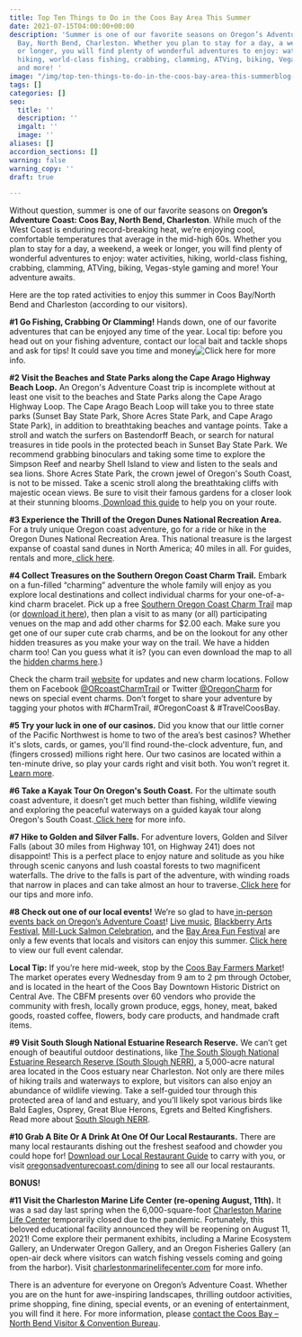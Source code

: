 ```yaml
---
title: Top Ten Things to Do in the Coos Bay Area This Summer
date: 2021-07-15T04:00:00+00:00
description: 'Summer is one of our favorite seasons on Oregon’s Adventure Coast: Coos
  Bay, North Bend, Charleston. Whether you plan to stay for a day, a weekend, a week
  or longer, you will find plenty of wonderful adventures to enjoy: water activities,
  hiking, world-class fishing, crabbing, clamming, ATVing, biking, Vegas-style gaming
  and more! '
image: "/img/top-ten-things-to-do-in-the-coos-bay-area-this-summerblog-695x322-jpg-1.png"
tags: []
categories: []
seo:
  title: ''
  description: ''
  imgalt: ''
  image: ''
aliases: []
accordion_sections: []
warning: false
warning_copy: ''
draft: true

---
```

Without question, summer is one of our favorite seasons on **Oregon’s Adventure Coast: Coos Bay, North Bend, Charleston**. While much of the West Coast is enduring record-breaking heat, we’re enjoying cool, comfortable temperatures that average in the mid-high 60s. Whether you plan to stay for a day, a weekend, a week or longer, you will find plenty of wonderful adventures to enjoy: water activities, hiking, world-class fishing, crabbing, clamming, ATVing, biking, Vegas-style gaming and more! Your adventure awaits.

Here are the top rated activities to enjoy this summer in Coos Bay/North Bend and Charleston (according to our visitors).

**#1 Go Fishing, Crabbing Or Clamming!** 
Hands down, one of our favorite adventures that can be enjoyed any time of the year. Local tip: before you head out on your fishing adventure, contact our local bait and tackle shops and ask for tips! It could save you time and money![ Click here](https://oregonsadventurecoast.com/crabbing-clamming/) for more info.

**#2 Visit the Beaches and State Parks along the Cape Arago Highway Beach Loop.** 
An Oregon's Adventure Coast trip is incomplete without at least one visit to the beaches and State Parks along the Cape Arago Highway Loop. The Cape Arago Beach Loop will take you to three state parks (Sunset Bay State Park, Shore Acres State Park, and Cape Arago State Park), in addition to breathtaking beaches and vantage points. Take a stroll and watch the surfers on Bastendorff Beach, or search for natural treasures in tide pools in the protected beach in Sunset Bay State Park. We recommend grabbing binoculars and taking some time to explore the Simpson Reef and nearby Shell Island to view and listen to the seals and sea lions. Shore Acres State Park, the crown jewel of Oregon's South Coast, is not to be missed. Take a scenic stroll along the breathtaking cliffs with majestic ocean views. Be sure to visit their famous gardens for a closer look at their stunning blooms.[ Download this guide](https://oregonsadventurecoast.com/img/cape-arago-loop-itinerary-2018.pdf) to help you on your route.

**#3 Experience the Thrill of the Oregon Dunes National Recreation Area.** 
For a truly unique Oregon coast adventure, go for a ride or hike in the Oregon Dunes National Recreation Area. This national treasure is the largest expanse of coastal sand dunes in North America; 40 miles in all. For guides, rentals and more,[ click here](https://oregonsadventurecoast.com/untamed-dunes/).

**#4 Collect Treasures on the Southern Oregon Coast Charm Trail.** 
Embark on a fun-filled “charming” adventure the whole family will enjoy as you explore local destinations and collect individual charms for your one-of-a-kind charm bracelet. Pick up a free [Southern Oregon Coast Charm Trail](https://www.oregonsadventurecoast.com/blog/have-a-charming-adventure-along-the-southern-oregon-coast-charm-trail/) map (or [download it here](https://www.oregonsadventurecoast.com/img/Charm-Trail-Map.pdf)), then plan a visit to as many (or all) participating venues on the map and add other charms for $2.00 each. Make sure you get one of our super cute crab charms, and be on the lookout for any other hidden treasures as you make your way on the trail. We have a hidden charm too! Can you guess what it is? (you can even download the map to all the [hidden charms here](https://www.oregonsadventurecoast.com/img/Charm-Trail-Map-Hidden-Charm-Map.pdf).)

Check the charm trail [website](http://info4hr.com/charmtrail.html) for updates and new charm locations. Follow them on Facebook [@ORcoastCharmTrail](https://www.facebook.com/ORcoastCharmTrail) or Twitter [@OregonCharm](https://twitter.com/oregoncharm?lang=en) for news on special event charms. Don’t forget to share your adventure by tagging your photos with #CharmTrail, #OregonCoast & #TravelCoosBay.

**#5 Try your luck in one of our casinos.** 
Did you know that our little corner of the Pacific Northwest is home to two of the area’s best casinos? Whether it's slots, cards, or games, you'll find round-the-clock adventure, fun, and (fingers crossed) millions right here. Our two casinos are located within a ten-minute drive, so play your cards right and visit both. You won’t regret it. [Learn more](https://oregonsadventurecoast.netlify.com/blog/try-your-luck-on-oregon-s-adventure-coast/).

**#6 Take a Kayak Tour On Oregon's South Coast.** 
For the ultimate south coast adventure, it doesn’t get much better than fishing, wildlife viewing and exploring the peaceful waterways on a guided kayak tour along Oregon's South Coast.[ Click here](https://oregonsadventurecoast.com/blog/2018-05-18-featured-adventure-take-a-kayak-tour-on-oregons-south-coast/) for more info.

**#7 Hike to Golden and Silver Falls.** 
For adventure lovers, Golden and Silver Falls (about 30 miles from Highway 101, on Highway 241) does not disappoint! This is a perfect place to enjoy nature and solitude as you hike through scenic canyons and lush coastal forests to two magnificent waterfalls. The drive to the falls is part of the adventure, with winding roads that narrow in places and can take almost an hour to traverse.[ Click here](https://oregonsadventurecoast.com/blog/2016-02-05-adventure-spotlight-golden-and-silver-falls/) for our tips and more info.

**#8 Check out one of our local events!** 
We’re so glad to have[ in-person events back on Oregon’s Adventure Coast](https://www.oregonsadventurecoast.com/blog/events-are-back-on-oregon-s-adventure-coast/)! [Live music](https://www.oregonsadventurecoast.com/blog/live-music-returns-to-oregon-s-adventure-coast/), [Blackberry Arts Festival](https://www.oregonsadventurecoast.com/event/annual-blackberry-arts-festival/), [Mill-Luck Salmon Celebration](https://www.oregonsadventurecoast.com/event/mill-luck-salmon-celebration/), and the [Bay Area Fun Festival](https://www.oregonsadventurecoast.com/event/annual-bay-area-fun-festival/) are only a few events that locals and visitors can enjoy this summer. [Click here](https://www.oregonsadventurecoast.com/calendar/) to view our full event calendar.

**Local Tip:** If you’re here mid-week, stop by the [Coos Bay Farmers Market](https://coosbaydowntown.org/farmers-market/)! The market operates every Wednesday from 9 am to 2 pm through October, and is located in the heart of the Coos Bay Downtown Historic District on Central Ave. The CBFM presents over 60 vendors who provide the community with fresh, locally grown produce, eggs, honey, meat, baked goods, roasted coffee, flowers, body care products, and handmade craft items.

**#9 Visit South Slough National Estuarine Research Reserve.**
We can’t get enough of beautiful outdoor destinations, like [The South Slough National Estuarine Research Reserve (South Slough NERR)](https://www.oregon.gov/dsl/SS/Pages/About.aspx), a 5,000-acre natural area located in the Coos estuary near Charleston. Not only are there miles of hiking trails and waterways to explore, but visitors can also enjoy an abundance of wildlife viewing. Take a self-guided tour through this protected area of land and estuary, and you’ll likely spot various birds like Bald Eagles, Osprey, Great Blue Herons, Egrets and Belted Kingfishers. Read more about [South Slough NERR](https://www.oregonsadventurecoast.com/blog/unplug-reconnect-with-nature-at-the-south-slough-nerr/).

**#10 Grab A Bite Or A Drink At One Of Our Local Restaurants.**
There are many local restaurants dishing out the freshest seafood and chowder you could hope for! [Download our Local Restaurant Guide](https://www.oregonsadventurecoast.com/img/Restaurants-BOOKLET.pdf) to carry with you, or visit [oregonsadventurecoast.com/dining](https://oregonsadventurecoast.com/dining/) to see all our local restaurants.

**BONUS!**

**#11 Visit the Charleston Marine Life Center (re-opening August, 11th).**
It was a sad day last spring when the 6,000-square-foot [Charleston Marine Life Center](http://www.charlestonmarinelifecenter.com/) temporarily closed due to the pandemic. Fortunately, this beloved educational facility announced they will be reopening on August 11, 2021! Come explore their permanent exhibits, including a Marine Ecosystem Gallery, an Underwater Oregon Gallery, and an Oregon Fisheries Gallery (an open-air deck where visitors can watch fishing vessels coming and going from the harbor). Visit [charlestonmarinelifecenter.com](http://www.charlestonmarinelifecenter.com) for more info.

There is an adventure for everyone on Oregon’s Adventure Coast. Whether you are on the hunt for awe-inspiring landscapes, thrilling outdoor activities, prime shopping, fine dining, special events, or an evening of entertainment, you will find it here. For more information, please [contact the Coos Bay – North Bend Visitor & Convention Bureau](https://www.oregonsadventurecoast.com/contact/).